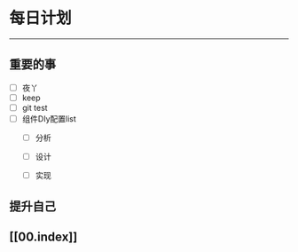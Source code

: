 
# 每日计划
---
## 重要的事

- [ ]    夜丫
- [ ]   keep
- [ ] git test
- [ ]  组件DIy配置list
	- [ ] 分析
	- [ ] 设计
	- [ ] 实现



## 提升自己

  



## [[00.index]]










